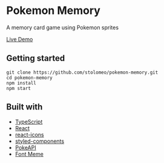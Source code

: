 # Pokemon Memory

A memory card game using Pokemon sprites

[Live Demo](https://stolomeo.github.io/pokemon-memory/)

## Getting started

```
git clone https://github.com/stolomeo/pokemon-memory.git
cd pokemon-memory
npm install
npm start
```

## Built with

- [TypeScript](https://www.typescriptlang.org/)
- [React](https://reactjs.org/)
- [react-icons](https://react-icons.github.io/react-icons/)
- [styled-components](https://www.npmjs.com/package/styled-components)
- [PokeAPI](https://pokeapi.co/)
- [Font Meme](https://fontmeme.com/pokemon-font/)
